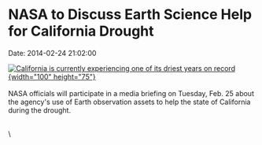 NASA to Discuss Earth Science Help for California Drought
=========================================================

Date: 2014-02-24 21:02:00

[![California is currently experiencing one of its driest years on
record](http://www.jpl.nasa.gov/images/earth/california/20140224/SierraNevada2014018-226.jpg){width="100"
height="75"}](http://www.jpl.nasa.gov/news/news.cfm?release=2014-058&rn=news.xml&rst=4056)\
\
NASA officials will participate in a media briefing on Tuesday, Feb. 25
about the agency\'s use of Earth observation assets to help the state of
California during the drought.

\
\
